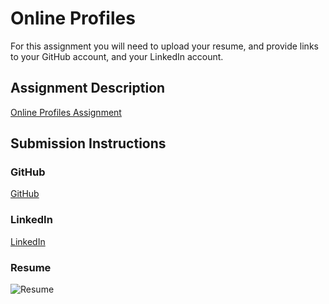 # Online Profiles
For this assignment you will need to upload your resume, and provide links to your GitHub account, and your LinkedIn account.

## Assignment Description
[Online Profiles Assignment](https://education.launchcode.org/liftoff/assignments/online-profiles/)

## Submission Instructions

### GitHub
[GitHub](https://github.com/sweetk)

### LinkedIn
[LinkedIn](https://www.linkedin.com/in/kj-sweet/)

### Resume
![Resume]()
